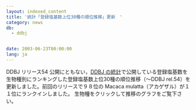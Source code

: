 ```yaml
---
layout: indexed_content
title: '統計「登録塩基数上位30種の順位推移」更新　'
category: news
db:
  - ddbj


date: 2003-06-23T00:00:00
lang: ja
---
```


DDBJ リリース54 公開にともない，<a href="/statistics/index.html">DDBJ の統計</a>で公開している登録塩基数を生物種別にランキングした登録塩基数上位30種の順位推移（～DDBJ rel.54）を更新しました。前回のリリースで９８位の Macaca mulatta（アカゲザル）が１１位にランクインしました。 生物種をクリックして推移のグラフをご覧下さい。
